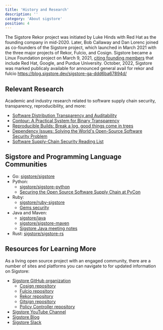 ```yaml
---
title: 'History and Research'
description: ''
category: 'About sigstore'
position: 4
---
```


The Sigstore Rekor project was initiated by Luke Hinds with Red Hat as the founding company in mid-2020. Later, Bob Callaway and Dan Lorenc joined as co-founders of the Sigstore project, which launched in March 2021 with the three major projects of Rekor, Fulcio, and Cosign. Sigstore became a Linux Foundation project on March 9, 2021, [citing founding members](https://www.linuxfoundation.org/press-release/linux-foundation-announces-free-sigstore-signing-service-to-confirm-origin-and-authenticity-of-software/) that include Red Hat, Google, and Purdue University. October, 2022, Sigstore was marked publicaly available for announced general avail for rekor and fulcio https://blog.sigstore.dev/sigstore-ga-ddd6ba67894d/

## Relevant Research

Academic and industry research related to software supply chain security, transparency, reproducibility, and more:

* [Software Distribution Transparency and Auditability](https://arxiv.org/abs/1711.07278)
* [Contour: A Practical System for Binary Transparency](https://arxiv.org/abs/1712.08427)
* [Reproducible Builds: Break a log, good things come in trees](https://bora.uib.no/bora-xmlui/handle/1956/20411)
* [Dependency Issues: Solving the World's Open-Source Software Security Problem](https://warontherocks.com/2022/05/dependency-issues-solving-the-worlds-open-source-software-security-problem/)
* [Software Supply-Chain Security Reading List](https://github.com/chainguard-dev/ssc-reading-list)

## Sigstore and Programming Language Communities

* Go: [sigstore/sigstore](https://github.com/sigstore/sigstore)
* Python: 
    * [sigstore/sigstore-python](https://github.com/sigstore/sigstore-python)
    * [Securing the Open Source Software Supply Chain at PyCon](https://www.youtube.com/watch?v=i1QqhGsbX6Y)
* Ruby: 
    * [sigstore/ruby-sigstore](https://github.com/sigstore/ruby-sigstore)
    * [Gems security](https://docs.ruby-lang.org/en/2.1.0/Gem/Security.html)
* Java and Maven:
    * [sigstore/java](https://github.com/sigstore/sigstore-java)
    * [sigstore/sigstore-maven](https://github.com/sigstore/sigstore-maven)
    * [Sigstore Java meeting notes](https://docs.google.com/document/d/1R7mL-IUrc2Z_LuOIvwDWshVuPQS_2VNE_cIQx4Oy5zw/edit)
* Rust: [sigstore/sigstore-rs](https://github.com/sigstore/sigstore-rs)

## Resources for Learning More

As a living open source project with an engaged community, there are a number of sites and platforms you can navigate to for updated information on Sigstore:

* [Sigstore GitHub organization](https://github.com/sigstore/)
    * [Cosign repository](https://github.com/sigstore/cosign)
    * [Fulcio repository](https://github.com/sigstore/fulcio)
    * [Rekor repository](https://github.com/sigstore/rekor)
    * [Gitsign repository](https://github.com/sigstore/gitsign)
    * [Policy Controller repository](https://github.com/sigstore/policy-controller)
* [Sigstore YouTube Channel](https://www.youtube.com/channel/UCWPVc8glVGOODxsA_ep0VVws)
* [Sigstore Blog](https://blog.sigstore.dev/) 
* [Sigstore Slack](https://join.slack.com/t/sigstore/shared_invite/zt-mhs55zh0-XmY3bcfWn4XEyMqUUutbUQ)

